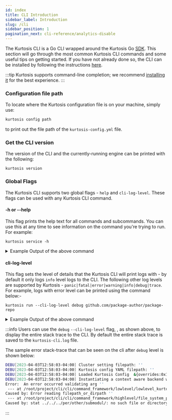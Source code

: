 ```yaml
---
id: index
title: CLI Introduction
sidebar_label: Introduction
slug: /cli
sidebar_position: 1
pagination_next: cli-reference/analytics-disable
---
```


The Kurtosis CLI is a Go CLI wrapped around the Kurtosis Go [SDK][sdk-reference]. This section will go through the most common Kurtosis CLI commands and some useful tips on getting started. If you have not already done so, the CLI can be installed by following the instructions [here][installing-the-cli].


:::tip
Kurtosis supports command-line completion; we recommend [installing it][adding-command-line-completion] for the best experience.
:::

### Configuration file path
To locate where the Kurtosis configuration file is on your machine, simply use:

```bash
kurtosis config path
```
to print out the file path of the `kurtosis-config.yml` file.

### Get the CLI version
The version of the CLI and the currently-running engine can be printed with the following:

```
kurtosis version
```

### Global Flags
The Kurtosis CLI supports two global flags - `help` and `cli-log-level`. These flags can be used with any Kurtosis CLI command.

#### -h or --help
This flag prints the help text for all commands and subcommands. You can use this at any time to see information on the command you're trying to run. For example:
```
kurtosis service -h
```
<details>
    <summary>Example Output of the above command</summary>

```bash
Manage services

Usage:
  kurtosis service [command]

Available Commands:
  add         Adds a service to an enclave
  logs        Get service logs
  rm          Removes a service from an enclave
  shell       Gets a shell on a service

Flags:
  -h, --help   help for service

Global Flags:
      --cli-log-level string   Sets the level that the CLI will log at (panic|fatal|error|warning|info|debug|trace) (default "info")

Use "kurtosis service [command] --help" for more information about a command.
```
</details>


#### cli-log-level
This flag sets the level of details that the Kurtosis CLI will print logs with - by default it only logs `info` level logs to the CLI. The following other log levels are supported by Kurtosis -
`panic|fatal|error|warning|info|debug|trace`. For example, logs with error level can be printed using the command below:-

```
kurtosis run --cli-log-level debug github.com/package-author/package-repo 
```

<details>
    <summary>Example Output of the above command</summary>

```bash
DEBU[2023-04-03T12:54:00-04:00] Instantiating a context aware backend with no remote backend config ends up returninga regular local Docker backend. 
INFO[2023-04-03T12:54:00-04:00] No Kurtosis engine was found; attempting to start one... 
DEBU[2023-04-03T12:54:00-04:00] Metrics user id filepath: '' 
INFO[2023-04-03T12:54:00-04:00] Pulling image 'kurtosistech/engine:0.73.0'... 
DEBU[2023-04-03T12:54:00-04:00] Binds: [/var/run/docker.sock:/var/run/docker.sock] 
DEBU[2023-04-03T12:54:00-04:00] Created container with ID 'b9c8f6509ebe7831a96a926e0514f049884b30a8ff4359cd06d9592464d7f017' from image 'kurtosistech/engine:0.73.0' 
DEBU[2023-04-03T12:54:01-04:00] Netstat availability-waiting command '[ -n "$(netstat -anp tcp | grep LISTEN | grep 9710)" ]' returned without a Docker error, but exited with non-0 exit code '1' and logs: 
INFO[2023-04-03T12:54:02-04:00] Successfully started Kurtosis engine         
DEBU[2023-04-03T12:54:02-04:00] Kurtosis Portal daemon is currently not reachable. If Kurtosis is being used ona local-only context, this is fine as Portal is not required for local-only contexts. 
INFO[2023-04-03T12:54:02-04:00] Creating a new enclave for Starlark to run inside... 
INFO[2023-04-03T12:54:04-04:00] Enclave 'murky-volcano' created successfully 
INFO[2023-04-03T12:54:04-04:00] Executing Starlark package at '' as the passed argument '' looks like a directory 
INFO[2023-04-03T12:54:04-04:00] Compressing package '' at '' for upload 
INFO[2023-04-03T12:54:04-04:00] Uploading and executing package '' 

> print msg={"key": "value"}
{"key": "value"}

Starlark code successfully run. No output was returned.
DEBU[2023-04-03T12:54:04-04:00] Successfully reached the end of the response stream. Closing. 
DEBU[2023-04-03T12:54:04-04:00] Current context is local, not mapping enclave service ports 
INFO[2023-04-03T12:54:04-04:00] ====================================================== 
INFO[2023-04-03T12:54:04-04:00] ||          Created enclave: murky-volcano          || 
INFO[2023-04-03T12:54:04-04:00] ====================================================== 
Name:            murky-volcano
UUID:            f2fa01a0293f
Status:          RUNNING
Creation Time:   Mon, 03 Apr 2023 12:54:02 EDT

========================================= Files Artifacts =========================================
UUID   Name

========================================== User Services ==========================================
UUID   Name   Ports   Status
```
</details>


:::info
Users can use the `debug` `--cli-log-level` flag, , as shown above, to display the entire stack trace to the CLI. By default the entire stack trace is saved to the `kurtosis-cli.log` file. 

The sample error stack-trace that can be seen on the cli after `debug` level is shown below:

```bash
DEBU[2023-04-03T12:58:03-04:00] Cluster setting filepath: '' 
DEBU[2023-04-03T12:58:03-04:00] Kurtosis config YAML filepath: '' 
DEBU[2023-04-03T12:58:03-04:00] Loaded Kurtosis Config  &{overrides:0x1400000e510 shouldSendMetrics:true clusters:map[docker:0x14000097680 minikube:0x140000976b0]} 
DEBU[2023-04-03T12:58:03-04:00] Instantiating a context aware backend with no remote backend config ends up returninga regular local Docker backend. 
Error:  An error occurred validating arg ''
 --- at /root/project/cli/cli/command_framework/lowlevel/lowlevel_kurtosis_command.go:290 (LowlevelKurtosisCommand.MustGetCobraCommand.func2) ---
Caused by: Error reading filepath_or_dirpath ''
 --- at /root/project/cli/cli/command_framework/highlevel/file_system_path_arg/file_system_path_arg.go:109 (getValidationFunc.func1) ---
Caused by: stat ../../../per/other/submodul/: no such file or directory
```
:::

<!-------------------- ONLY LINKS BELOW THIS POINT ----------------------->
[adding-command-line-completion]: ../guides/adding-command-line-completion.md
[installing-the-cli]: ../get-started/installing-the-cli.md
[sdk-reference]: ../api-reference/engine-apic-reference.md
